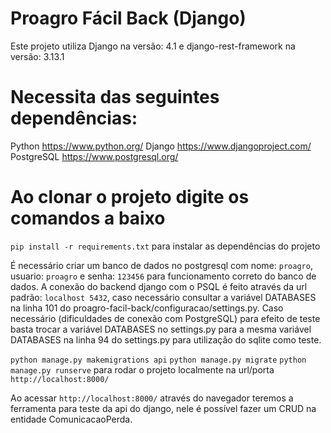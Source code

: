 # Proagro Fácil Back (Django)

Este projeto utiliza Django na versão: 4.1 e django-rest-framework na versão: 3.13.1

# Necessita das seguintes dependências:
Python https://www.python.org/
Django https://www.djangoproject.com/
PostgreSQL https://www.postgresql.org/

# Ao clonar o projeto digite os comandos a baixo
`pip install -r requirements.txt` para instalar as dependências do projeto

É necessário criar um banco de dados no postgresql com nome: `proagro`, usuario: `proagro` e senha: `123456` para funcionamento correto do banco de dados.
A conexão do backend django com o PSQL é feito através da url padrão: `localhost 5432`, caso necessário consultar a variável DATABASES na linha 101 do proagro-facil-back/configuracao/settings.py.
Caso necessário (dificuldades de conexão com PostgreSQL) para efeito de teste basta trocar a variável DATABASES no settings.py para a mesma variável DATABASES na linha 94 do settings.py para utilização do sqlite como teste.

`python manage.py makemigrations api`
`python manage.py migrate`
`python manage.py runserve` para rodar o projeto localmente na url/porta `http://localhost:8000/`

Ao acessar `http://localhost:8000/` através do navegador teremos a ferramenta para teste da api do django, nele é possível fazer um CRUD na entidade ComunicacaoPerda.
